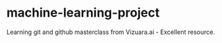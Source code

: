 # machine-learning-project
Learning git and github masterclass from Vizuara.ai - Excellent resource. 
